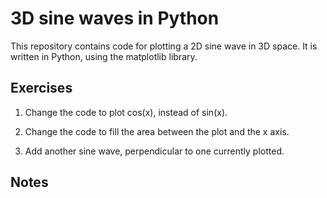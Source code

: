 # 3D sine waves in Python
This repository contains code for plotting a 2D sine wave in 3D space.
It is written in Python, using the matplotlib library.

## Exercises

1. Change the code to plot cos(x), instead of sin(x).

2. Change the code to fill the area between the plot and the x axis.

3. Add another sine wave, perpendicular to one currently plotted.

## Notes
